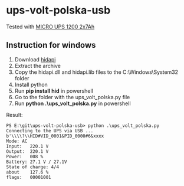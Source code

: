 # ups-volt-polska-usb

Tested with [MICRO UPS 1200 2x7Ah](https://voltpolska.pl/zasilanie-awaryjne/micro-ups-1200-2x7ah-720-1200w-komputerowy-zasilacz-awaryjny.html)

## Instruction for windows

1. Download [hidapi](https://github.com/libusb/hidapi/releases)
2. Extract the archive
3. Copy the hidapi.dll and hidapi.lib files to the C:\Windows\System32 folder
4. Install python
5. Run **pip install hid** in powershell
6. Go to the folder with the ups_volt_polska.py file
7. Run **python .\ups_volt_polska.py** in powershell

Result:
```
PS E:\git\ups-volt-polska-usb> python .\ups_volt_polska.py
Connecting to the UPS via USB ...
b'\\\\?\\HID#VID_0001&PID_0000#6&xxxx
Mode: AC
Input:   220.1 V
Output:  220.1 V
Power:   008 %
Battery: 27.1 V / 27.1V
State of charge: 4/4
about    127.6 %
flags:   00001001
```
